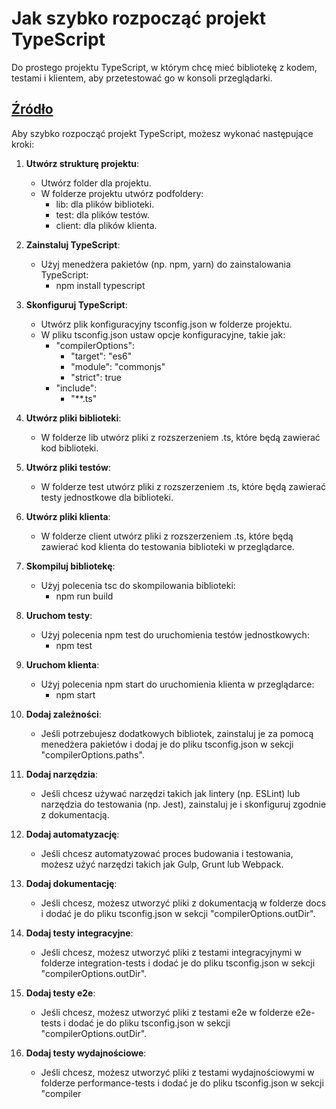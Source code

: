 # Jak szybko rozpocząć projekt TypeScript

Do prostego projektu TypeScript, w którym chcę mieć bibliotekę z kodem, testami i klientem, aby przetestować go w konsoli przeglądarki.

## [Źródło](https://pllum.clarin-pl.eu/pllum_8x7b)

Aby szybko rozpocząć projekt TypeScript, możesz wykonać następujące kroki:

1. **Utwórz strukturę projektu**:
   - Utwórz folder dla projektu.
   - W folderze projektu utwórz podfoldery:
     - lib: dla plików biblioteki.
     - test: dla plików testów.
     - client: dla plików klienta.

2. **Zainstaluj TypeScript**:
   - Użyj menedżera pakietów (np. npm, yarn) do zainstalowania TypeScript:
     - npm install typescript

3. **Skonfiguruj TypeScript**:
   - Utwórz plik konfiguracyjny tsconfig.json w folderze projektu.
   - W pliku tsconfig.json ustaw opcje konfiguracyjne, takie jak:
     - "compilerOptions":
       - "target": "es6"
       - "module": "commonjs"
       - "strict": true
     - "include":
       - "**.ts"

4. **Utwórz pliki biblioteki**:
   - W folderze lib utwórz pliki z rozszerzeniem .ts, które będą zawierać kod biblioteki.

5. **Utwórz pliki testów**:
   - W folderze test utwórz pliki z rozszerzeniem .ts, które będą zawierać testy jednostkowe dla biblioteki.

6. **Utwórz pliki klienta**:
   - W folderze client utwórz pliki z rozszerzeniem .ts, które będą zawierać kod klienta do testowania biblioteki w przeglądarce.

7. **Skompiluj bibliotekę**:
   - Użyj polecenia tsc do skompilowania biblioteki:
     - npm run build

8. **Uruchom testy**:
   - Użyj polecenia npm test do uruchomienia testów jednostkowych:
     - npm test

9. **Uruchom klienta**:
   - Użyj polecenia npm start do uruchomienia klienta w przeglądarce:
     - npm start

10. **Dodaj zależności**:
    - Jeśli potrzebujesz dodatkowych bibliotek, zainstaluj je za pomocą menedżera pakietów i dodaj je do pliku tsconfig.json w sekcji "compilerOptions.paths".

11. **Dodaj narzędzia**:
    - Jeśli chcesz używać narzędzi takich jak lintery (np. ESLint) lub narzędzia do testowania (np. Jest), zainstaluj je i skonfiguruj zgodnie z dokumentacją.

12. **Dodaj automatyzację**:
    - Jeśli chcesz automatyzować proces budowania i testowania, możesz użyć narzędzi takich jak Gulp, Grunt lub Webpack.

13. **Dodaj dokumentację**:
    - Jeśli chcesz, możesz utworzyć pliki z dokumentacją w folderze docs i dodać je do pliku tsconfig.json w sekcji "compilerOptions.outDir".

14. **Dodaj testy integracyjne**:
    - Jeśli chcesz, możesz utworzyć pliki z testami integracyjnymi w folderze integration-tests i dodać je do pliku tsconfig.json w sekcji "compilerOptions.outDir".

15. **Dodaj testy e2e**:
    - Jeśli chcesz, możesz utworzyć pliki z testami e2e w folderze e2e-tests i dodać je do pliku tsconfig.json w sekcji "compilerOptions.outDir".

16. **Dodaj testy wydajnościowe**:
    - Jeśli chcesz, możesz utworzyć pliki z testami wydajnościowymi w folderze performance-tests i dodać je do pliku tsconfig.json w sekcji "compiler
